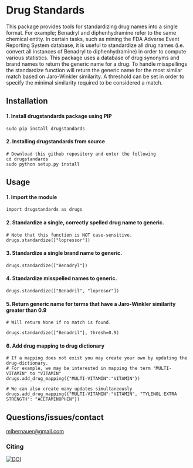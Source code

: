 # Drug Standards
 This package provides tools for standardizing drug names into a single format.  For example; Benadryl and diphenhydramine refer to the same chemical entity. In certain tasks, such as mining the FDA Adverse Event Reporting System database, it is useful to standardize all drug names (i.e. convert all instances of Benadryl to diphenhydramine) in order to compute various statistics. This package uses a database of drug synonyms and brand names to return the generic name for a drug. To handle misspellings the standardize function will return the generic name for the most similar match based on Jaro-Winkler similarity. A threshold can be set in order to specify the minimal similarity required to be considered a match.

## Installation

#### 1. Install drugstandards package using PIP

`sudo pip install drugstandards`

#### 2. Installing drugstandards from source
```
# Download this github repository and enter the following
cd drugstandards
sudo python setup.py install
```

## Usage
#### 1. Import the module

`import drugstandards as drugs`

#### 2. Standardize a single, correctly spelled drug name to generic.
```
# Note that this function is NOT case-sensitive.
drugs.standardize(["lopressor"])
```
#### 3. Standardize a single brand name to generic.
```
drugs.standardize(["Benadryl"])
```

#### 4. Standardize misspelled names to generic.

`drugs.standardize(["Benadril", "lopresor"])`

#### 5. Return generic name for terms that have a Jaro-Winkler similarity greater than 0.9
```
# Will return None if no match is found.

drugs.standardize(["Benadril"], thresh=0.9)
```

#### 6. Add drug mapping to drug dictionary
```
# If a mapping does not exist you may create your own by updating the drug-dictionary.
# For example, we may be interested in mapping the term "MULTI-VITAMIN" to "VITAMIN"
drugs.add_drug_mapping({"MULTI-VITAMIN":"VITAMIN"})

# We can also create many updates simultaneously
drugs.add_drug_mapping({"MULTI-VITAMIN":"VITAMIN", "TYLENOL EXTRA STRENGTH": "ACETAMINOPHEN"})
```
## Questions/issues/contact
mlbernauer@gmail.com

### Citing
[![DOI](https://zenodo.org/badge/DOI/10.5281/zenodo.571248.svg)](https://doi.org/10.5281/zenodo.571248)

